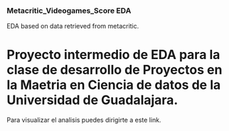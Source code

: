 ### Metacritic_Videogames_Score EDA
EDA based on data retrieved from metacritic.

# Proyecto intermedio de EDA para la clase de desarrollo de Proyectos en la Maetria en Ciencia de datos de la Universidad de Guadalajara.

Para visualizar el analisis puedes dirigirte a este link.
